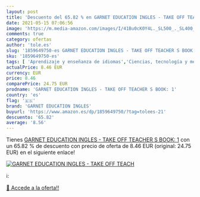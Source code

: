 ```yaml
---
layout: post
title: 'Descuento del 65.82 % en GARNET EDUCATION INGLES - TAKE OFF TEACH'
date: 2021-05-15 07:06:56
image: 'https://m.media-amazon.com/images/I/41Bu0cK0Y4L._SL500_._SL400_.jpg'
comments: true
category: ofertas
author: 'tole.es'
slug: '1859649750-es GARNET EDUCATION INGLES - TAKE OFF TEACHER S BOOK: 1'
sku: '1859649750-es'
tags: [ 'Aprendizaje y enseñanza de idiomas','Ciencias, tecnología y medicina','Estudio de idiomas extranjeros','Guías de estudio y repaso','Inglés como idioma extranjero','Lengua, lingüística y redacción','Libros','Libros universitarios de humanidades','Libros universitarios y de estudios superiores','Tecnología e ingeniería','garnet education ingles', ]
actualPrice: 8.46 EUR
currency: EUR
price: 8.46
comparePrice: 24.75 EUR
prodname: 'GARNET EDUCATION INGLES - TAKE OFF TEACHER S BOOK: 1'
country: 'es'
flag: '🇪🇸'
brand: 'GARNET EDUCATION INGLES'
buyurl: 'https://www.amazon.es/dp/1859649750/?tag=tolees-21'
descuento: '65.82'
average: '8.56'
---
```


Tienes [GARNET EDUCATION INGLES - TAKE OFF TEACHER S BOOK: 1](https://www.amazon.es/dp/1859649750/?tag=tolees-21) con un 65.82 % de descuento con precio de oferta de 8.46 EUR (original: 24.75 EUR) en el siguiente enlace!

[![GARNET EDUCATION INGLES - TAKE OFF TEACH](https://m.media-amazon.com/images/I/41Bu0cK0Y4L._SL500_._SL400_.jpg)](https://www.amazon.es/dp/1859649750/?tag=tolees-21)

ℹ️:


[🛒 Accede a la oferta!!](https://www.amazon.es/dp/1859649750/?tag=tolees-21)
